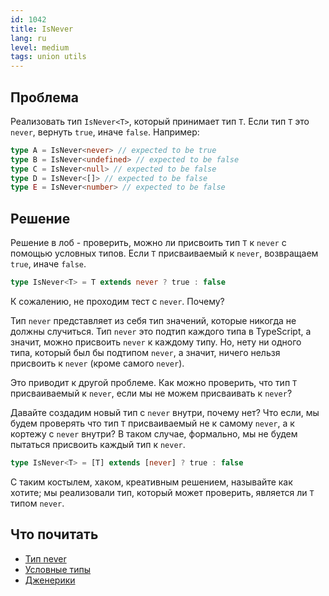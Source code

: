 ```yaml
---
id: 1042
title: IsNever
lang: ru
level: medium
tags: union utils
---
```


## Проблема

Реализовать тип `IsNever<T>`, который принимает тип `T`.
Если тип `T` это `never`, вернуть `true`, иначе `false`.
Например:

```typescript
type A = IsNever<never> // expected to be true
type B = IsNever<undefined> // expected to be false
type C = IsNever<null> // expected to be false
type D = IsNever<[]> // expected to be false
type E = IsNever<number> // expected to be false
```

## Решение

Решение в лоб - проверить, можно ли присвоить тип `T` к `never` с помощью условных типов.
Если `T` присваиваемый к `never`, возвращаем `true`, иначе `false`.

```typescript
type IsNever<T> = T extends never ? true : false
```

К сожалению, не проходим тест с `never`.
Почему?

Тип `never` представляет из себя тип значений, которые никогда не должны случиться.
Тип `never` это подтип каждого типа в TypeScript, а значит, можно присвоить `never` к каждому типу.
Но, нету ни одного типа, который был бы подтипом `never`, а значит, ничего нельзя присвоить к `never` (кроме самого `never`).

Это приводит к другой проблеме.
Как можно проверить, что тип `T` присваиваемый к `never`, если мы не можем присваивать к `never`?

Давайте создадим новый тип с `never` внутри, почему нет?
Что если, мы будем проверять что тип `T` присваиваемый не к самому `never`, а к кортежу с `never` внутри?
В таком случае, формально, мы не будем пытаться присвоить каждый тип к `never`.

```typescript
type IsNever<T> = [T] extends [never] ? true : false
```

С таким костылем, хаком, креативным решением, называйте как хотите; мы реализовали тип, который может проверить, является ли `T` типом `never`.

## Что почитать

- [Тип never](https://www.typescriptlang.org/docs/handbook/basic-types.html#never)
- [Условные типы](https://www.typescriptlang.org/docs/handbook/2/conditional-types.html)
- [Дженерики](https://www.typescriptlang.org/docs/handbook/2/generics.html)
